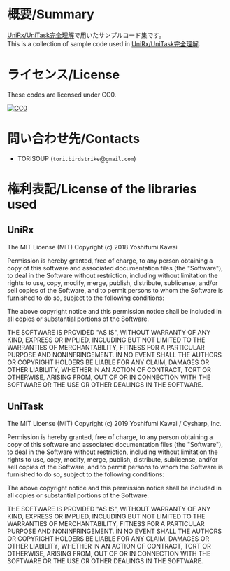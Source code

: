 # 概要/Summary

[UniRx/UniTask完全理解](https://asciidwango.jp/post/631460628113014785/unirxunitask%E5%AE%8C%E5%85%A8%E7%90%86%E8%A7%A3)で用いたサンプルコード集です。  
This is a collection of sample code used in [UniRx/UniTask完全理解](https://asciidwango.jp/post/631460628113014785/unirxunitask%E5%AE%8C%E5%85%A8%E7%90%86%E8%A7%A3).


# ライセンス/License

These codes are licensed under CC0.  

[![CC0](http://i.creativecommons.org/p/zero/1.0/88x31.png "CC0")](http://creativecommons.org/publicdomain/zero/1.0/deed.ja)

# 問い合わせ先/Contacts

- TORISOUP (`tori.birdstrike`@`gmail.com`)


# 権利表記/License of the libraries used

## UniRx

The MIT License (MIT)
Copyright (c) 2018 Yoshifumi Kawai

Permission is hereby granted, free of charge, to any person obtaining a copy
of this software and associated documentation files (the "Software"), to deal
in the Software without restriction, including without limitation the rights
to use, copy, modify, merge, publish, distribute, sublicense, and/or sell
copies of the Software, and to permit persons to whom the Software is
furnished to do so, subject to the following conditions:

The above copyright notice and this permission notice shall be included in all
copies or substantial portions of the Software.

THE SOFTWARE IS PROVIDED "AS IS", WITHOUT WARRANTY OF ANY KIND, EXPRESS OR
IMPLIED, INCLUDING BUT NOT LIMITED TO THE WARRANTIES OF MERCHANTABILITY,
FITNESS FOR A PARTICULAR PURPOSE AND NONINFRINGEMENT. IN NO EVENT SHALL THE
AUTHORS OR COPYRIGHT HOLDERS BE LIABLE FOR ANY CLAIM, DAMAGES OR OTHER
LIABILITY, WHETHER IN AN ACTION OF CONTRACT, TORT OR OTHERWISE, ARISING FROM,
OUT OF OR IN CONNECTION WITH THE SOFTWARE OR THE USE OR OTHER DEALINGS IN THE
SOFTWARE.

## UniTask

The MIT License (MIT)
Copyright (c) 2019 Yoshifumi Kawai / Cysharp, Inc.

Permission is hereby granted, free of charge, to any person obtaining a copy
of this software and associated documentation files (the "Software"), to deal
in the Software without restriction, including without limitation the rights
to use, copy, modify, merge, publish, distribute, sublicense, and/or sell
copies of the Software, and to permit persons to whom the Software is
furnished to do so, subject to the following conditions:

The above copyright notice and this permission notice shall be included in all
copies or substantial portions of the Software.

THE SOFTWARE IS PROVIDED "AS IS", WITHOUT WARRANTY OF ANY KIND, EXPRESS OR
IMPLIED, INCLUDING BUT NOT LIMITED TO THE WARRANTIES OF MERCHANTABILITY,
FITNESS FOR A PARTICULAR PURPOSE AND NONINFRINGEMENT. IN NO EVENT SHALL THE
AUTHORS OR COPYRIGHT HOLDERS BE LIABLE FOR ANY CLAIM, DAMAGES OR OTHER
LIABILITY, WHETHER IN AN ACTION OF CONTRACT, TORT OR OTHERWISE, ARISING FROM,
OUT OF OR IN CONNECTION WITH THE SOFTWARE OR THE USE OR OTHER DEALINGS IN THE
SOFTWARE.